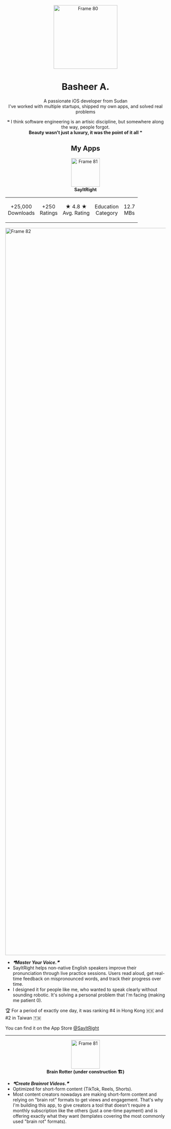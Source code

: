<p align='center'>
  <img width="200" height="200" alt="Frame 80" src="https://github.com/user-attachments/assets/d7a0273e-7805-443b-80ba-8589ce5c3a33" />
</p>

<h1 align='center'>Basheer A.</h1>
<p align='center'>A passionate iOS developer from Sudan<br>I've worked with multiple startups, shipped my own apps, and solved real problems</p>

<p align='center'>❝ I think software engineering is an artisic discipline, but somewhere along the way, people forgot.<br><strong>Beauty wasn't just a luxury, it was the point of it all</strong> ❞</p>

<h2 align='center'>My Apps</h2>

<p align='center'>
  <img width="90" height="90" alt="Frame 81" src="https://github.com/user-attachments/assets/37d19f7d-3283-4d49-8985-439834ebbd18" />
  <br><strong>SayItRight</strong>
</p>

<table align='center'>
  <tr>
    <td>
      <p align='center'>
        +25,000
        <br>Downloads
      </p>
    </td>
    <td>
      <p align='center'>
        +250
        <br>Ratings
      </p>
    </td>
    <td>
      <p align='center'>
        ★ 4.8 ★
        <br>Avg. Rating
      </p>
    </td>
    <td>
      <p align='center'>
        Education
        <br>Category
      </p>
    </td>
    <td>
      <p align='center'>
        12.7
        <br>MBs
      </p>
    </td>
  </tr>
</table>

<img width="7680" height="2282" alt="Frame 82" src="https://github.com/user-attachments/assets/62a2b25a-f61d-4832-941f-8062e8c9121d" />

- ***❝Master Your Voice.❞***
- SayItRight helps non-native English speakers improve their pronunciation through live practice sessions. Users read aloud, get real-time feedback on mispronounced words, and track their progress over time.
- I designed it for people like me, who wanted to speak clearly without sounding robotic. It's solving a personal problem that I'm facing (making me patient 0).

<p>
  🏆 For a period of exactly one day, it was ranking #4 in Hong Kong 🇭🇰 and #2 in Taiwan 🇹🇼
</p>

You can find it on the App Store [@SayItRight](https://apps.apple.com/sa/app/sayitright-accent-training/id6736978618)

***
<p align='center'>
  <img width="90" height="90" alt="Frame 81" src="https://github.com/user-attachments/assets/17ccd8c1-bdc8-4b82-ae7f-6963ff16ef2a" />
  <br><strong>Brain Rotter (under construction 🏗️)</strong>
</p>

- ***❝Create Brainrot Videos.❞***
- Optimized for short-form content (TikTok, Reels, Shorts).
- Most content creators nowadays are making short-form content and relying on "brain rot" formats to get views and engagement. That's why I'm building this app, to give creators a tool that doesn't require a monthly subscription like the others (just a one-time payment) and is offering exactly what they want (templates covering the most commonly used "brain rot" formats).


